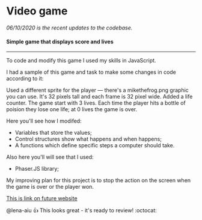 # Video game

*06/10/2020 is the recent updates to the codebase.*

#### Simple game that displays score and lives 
-----
To code and modify this game I used my skills in JavaScript.

I had a sample of this game and task to make some changes in code according to it:

Used a different sprite for the player — there's a mikethefrog.png graphic you can use. It's 32 pixels tall and each frame is 32 pixel wide.
Added a life counter. The game start with 3 lives. Each time the player hits a bottle of poision they lose one life; at 0 lives the game is over.

Here you'll see how I modifed:

* Variables that store the values;
* Control structures show what happens and when happens;
* A functions which define specific steps a computer should take.

Also here you'll will see that I used:

* Phaser.JS library;

My improving plan for this project is to stop the action on the screen when the game is over or the player won.

[This is link on future website](https://github.com "It's funny!")

@lena-aiu :+1: This  looks great - it's ready to review! :octocat:
